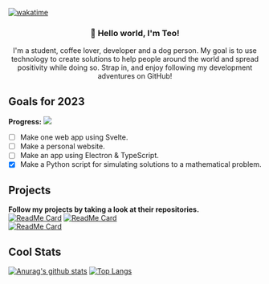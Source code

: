 [![wakatime](https://wakatime.com/badge/user/cd55d12a-415b-4eb2-bf70-90b18dd29ee3.svg)](https://wakatime.com/@cd55d12a-415b-4eb2-bf70-90b18dd29ee3)
<h3 align="center">👋 Hello world, I'm Teo!</h3>
<p align="center">I'm a student, coffee lover, developer and a dog person. My goal is to use technology to create solutions to help people around the world and spread positivity while doing so. Strap in, and enjoy following my development adventures on GitHub!</p>

## Goals for 2023
**Progress:** ![](https://us-central1-progress-markdown.cloudfunctions.net/progress/25)

- [ ] Make one web app using Svelte.
- [ ] Make a personal website.
- [ ] Make an app using Electron & TypeScript.
- [X] Make a Python script for simulating solutions to a mathematical problem.
## Projects

**Follow my projects by taking a look at their repositories.** <br/>
[![ReadMe Card](https://github-readme-stats.vercel.app/api/pin/?username=GrifTheDev&repo=teencash)](https://github.com/GrifTheDev/gradr)
[![ReadMe Card](https://github-readme-stats.vercel.app/api/pin/?username=GrifTheDev&repo=gradr)](https://github.com/GrifTheDev/gradr) <br/>
[![ReadMe Card](https://github-readme-stats.vercel.app/api/pin/?username=GrifTheDev&repo=prisoner-problem)](https://github.com/GrifTheDev/passy)

## Cool Stats
[![Anurag's github stats](https://github-readme-stats.vercel.app/api?username=GrifTheDev)](https://github.com/anuraghazra/github-readme-stats)
[![Top Langs](https://github-readme-stats.vercel.app/api/top-langs/?username=GrifTheDev&layout=compact)](https://github.com/anuraghazra/github-readme-stats)
